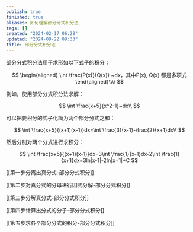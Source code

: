 ```yaml
---
publish: true
finished: true
aliases: 如何理解部分分式积分法
tags: []
created: "2024-02-17 06:28"
updated: "2024-09-22 09:33"
title: 部分分式积分法
---
```

部分分式积分法用于求形如以下式子的积分：

$$
\begin{aligned}   \int \frac{P(x)}{Q(x)} ~dx，其中P(x), Q(x) 都是多项式 \end{aligned}\\\\
$$

例如，使用部分分式积分法求解：

$$
\int \frac{x+5}{x^2-1}~dx\\
$$

可以把要积分的式子化简为两个部分分式之和：

$$
\int \frac{x+5}{(x+1)(x-1)}dx=\int \frac{3}{x-1}-\frac{2}{x+1}dx\\
$$

然后分别对两个分式进行求积分：

$$
\int \frac{x+5}{(x+1)(x-1)}dx=3\int \frac{1}{x-1}dx-2\int \frac{1}{x+1}dx=3ln|x-1|-2ln|x+1|+C
$$

[[第一步分离出真分式-部分分式积分]]

[[第二步对真分式的分母进行因式分解-部分分式积分]]

[[第三步分解真分式-部分分式积分]]

[[第四步计算出分式的分子-部分分式积分]]

[[第五步求各个部分分式的积分-部分分式积分]]

